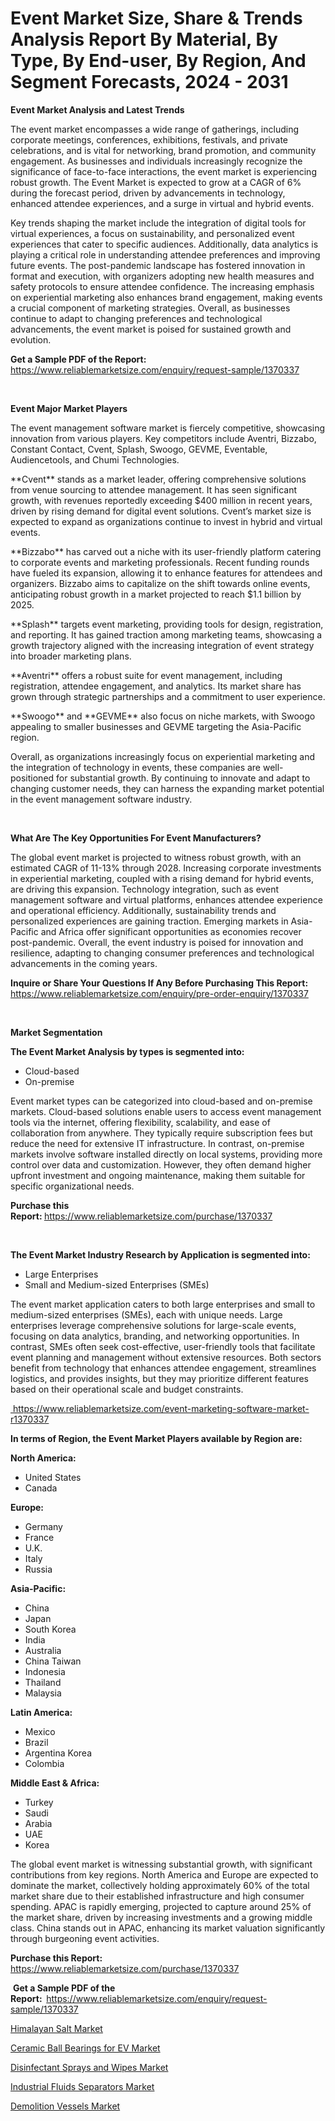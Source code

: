 <p><h1>Event Market Size, Share & Trends Analysis Report By Material, By Type, By End-user, By Region, And Segment Forecasts, 2024 - 2031</h1></p><p><strong>Event Market Analysis and Latest Trends</strong></p>
<p><p>The event market encompasses a wide range of gatherings, including corporate meetings, conferences, exhibitions, festivals, and private celebrations, and is vital for networking, brand promotion, and community engagement. As businesses and individuals increasingly recognize the significance of face-to-face interactions, the event market is experiencing robust growth. The Event Market is expected to grow at a CAGR of 6% during the forecast period, driven by advancements in technology, enhanced attendee experiences, and a surge in virtual and hybrid events.</p><p>Key trends shaping the market include the integration of digital tools for virtual experiences, a focus on sustainability, and personalized event experiences that cater to specific audiences. Additionally, data analytics is playing a critical role in understanding attendee preferences and improving future events. The post-pandemic landscape has fostered innovation in format and execution, with organizers adopting new health measures and safety protocols to ensure attendee confidence. The increasing emphasis on experiential marketing also enhances brand engagement, making events a crucial component of marketing strategies. Overall, as businesses continue to adapt to changing preferences and technological advancements, the event market is poised for sustained growth and evolution.</p></p>
<p><strong>Get a Sample PDF of the Report:&nbsp;</strong> <a href="https://www.reliablemarketsize.com/enquiry/request-sample/1370337?utm_campaign=1720&utm_medium=2&utm_source=Github&utm_content=ia&utm_term=06122024&utm_id=event">https://www.reliablemarketsize.com/enquiry/request-sample/1370337</a></p>
<p>&nbsp;</p>
<p><strong>Event Major Market Players</strong></p>
<p><p>The event management software market is fiercely competitive, showcasing innovation from various players. Key competitors include Aventri, Bizzabo, Constant Contact, Cvent, Splash, Swoogo, GEVME, Eventable, Audiencetools, and Chumi Technologies.</p><p>**Cvent** stands as a market leader, offering comprehensive solutions from venue sourcing to attendee management. It has seen significant growth, with revenues reportedly exceeding $400 million in recent years, driven by rising demand for digital event solutions. Cvent’s market size is expected to expand as organizations continue to invest in hybrid and virtual events.</p><p>**Bizzabo** has carved out a niche with its user-friendly platform catering to corporate events and marketing professionals. Recent funding rounds have fueled its expansion, allowing it to enhance features for attendees and organizers. Bizzabo aims to capitalize on the shift towards online events, anticipating robust growth in a market projected to reach $1.1 billion by 2025.</p><p>**Splash** targets event marketing, providing tools for design, registration, and reporting. It has gained traction among marketing teams, showcasing a growth trajectory aligned with the increasing integration of event strategy into broader marketing plans.</p><p>**Aventri** offers a robust suite for event management, including registration, attendee engagement, and analytics. Its market share has grown through strategic partnerships and a commitment to user experience.</p><p>**Swoogo** and **GEVME** also focus on niche markets, with Swoogo appealing to smaller businesses and GEVME targeting the Asia-Pacific region.</p><p>Overall, as organizations increasingly focus on experiential marketing and the integration of technology in events, these companies are well-positioned for substantial growth. By continuing to innovate and adapt to changing customer needs, they can harness the expanding market potential in the event management software industry.</p></p>
<p>&nbsp;</p>
<p><strong>What Are The Key Opportunities For Event Manufacturers?</strong></p>
<p><p>The global event market is projected to witness robust growth, with an estimated CAGR of 11-13% through 2028. Increasing corporate investments in experiential marketing, coupled with a rising demand for hybrid events, are driving this expansion. Technology integration, such as event management software and virtual platforms, enhances attendee experience and operational efficiency. Additionally, sustainability trends and personalized experiences are gaining traction. Emerging markets in Asia-Pacific and Africa offer significant opportunities as economies recover post-pandemic. Overall, the event industry is poised for innovation and resilience, adapting to changing consumer preferences and technological advancements in the coming years.</p></p>
<p><strong>Inquire or Share Your Questions If Any Before Purchasing This Report:</strong> <a href="https://www.reliablemarketsize.com/enquiry/pre-order-enquiry/1370337?utm_campaign=1720&utm_medium=2&utm_source=Github&utm_content=ia&utm_term=06122024&utm_id=event">https://www.reliablemarketsize.com/enquiry/pre-order-enquiry/1370337</a></p>
<p>&nbsp;</p>
<p><strong>Market Segmentation</strong></p>
<p><strong>The Event Market Analysis by types is segmented into:</strong></p>
<p><ul><li>Cloud-based</li><li>On-premise</li></ul></p>
<p><p>Event market types can be categorized into cloud-based and on-premise markets. Cloud-based solutions enable users to access event management tools via the internet, offering flexibility, scalability, and ease of collaboration from anywhere. They typically require subscription fees but reduce the need for extensive IT infrastructure. In contrast, on-premise markets involve software installed directly on local systems, providing more control over data and customization. However, they often demand higher upfront investment and ongoing maintenance, making them suitable for specific organizational needs.</p></p>
<p><strong>Purchase this Report:&nbsp;</strong><a href="https://www.reliablemarketsize.com/purchase/1370337?utm_campaign=1720&utm_medium=2&utm_source=Github&utm_content=ia&utm_term=06122024&utm_id=event">https://www.reliablemarketsize.com/purchase/1370337</a></p>
<p>&nbsp;</p>
<p><strong>The Event Market Industry Research by Application is segmented into:</strong></p>
<p><ul><li>Large Enterprises</li><li>Small and Medium-sized Enterprises (SMEs)</li></ul></p>
<p><p>The event market application caters to both large enterprises and small to medium-sized enterprises (SMEs), each with unique needs. Large enterprises leverage comprehensive solutions for large-scale events, focusing on data analytics, branding, and networking opportunities. In contrast, SMEs often seek cost-effective, user-friendly tools that facilitate event planning and management without extensive resources. Both sectors benefit from technology that enhances attendee engagement, streamlines logistics, and provides insights, but they may prioritize different features based on their operational scale and budget constraints.</p></p>
<p><a href="https://www.reliablemarketsize.com/event-marketing-software-market-r1370337?utm_campaign=1720&utm_medium=2&utm_source=Github&utm_content=ia&utm_term=06122024&utm_id=event">&nbsp;https://www.reliablemarketsize.com/event-marketing-software-market-r1370337</a></p>
<p><strong>In terms of Region, the Event Market Players available by Region are:</strong></p>
<p>
    <p> <strong> North America: </strong>
        <ul>
            <li>United States</li>
            <li>Canada</li>
        </ul>
        </p> 
    <p> <strong> Europe: </strong>
        <ul>
            <li>Germany</li>
            <li>France</li>
            <li>U.K.</li>
            <li>Italy</li>
            <li>Russia</li>
        </ul>
        </p> 
    <p> <strong> Asia-Pacific: </strong>
        <ul>
            <li>China</li>
            <li>Japan</li>
            <li>South Korea</li>
            <li>India</li>
            <li>Australia</li>
            <li>China Taiwan</li>
            <li>Indonesia</li>
            <li>Thailand</li>
            <li>Malaysia</li>
        </ul>
        </p> 
    <p> <strong> Latin America: </strong>
        <ul>
            <li>Mexico</li>
            <li>Brazil</li>
            <li>Argentina Korea</li>
            <li>Colombia</li>
        </ul>
        </p> 
    <p> <strong> Middle East & Africa: </strong>
        <ul>
            <li>Turkey</li>
            <li>Saudi</li>
            <li>Arabia</li>
            <li>UAE</li>
            <li>Korea</li>
        </ul>
    </p>
    </p>
<p><p>The global event market is witnessing substantial growth, with significant contributions from key regions. North America and Europe are expected to dominate the market, collectively holding approximately 60% of the total market share due to their established infrastructure and high consumer spending. APAC is rapidly emerging, projected to capture around 25% of the market share, driven by increasing investments and a growing middle class. China stands out in APAC, enhancing its market valuation significantly through burgeoning event activities.</p></p>
<p><strong>Purchase this Report: </strong><a href="https://www.reliablemarketsize.com/purchase/1370337?utm_campaign=1720&utm_medium=2&utm_source=Github&utm_content=ia&utm_term=06122024&utm_id=event">https://www.reliablemarketsize.com/purchase/1370337</a></p>
<p>&nbsp;<strong>Get a Sample PDF of the Report:&nbsp;&nbsp;</strong><a href="https://www.reliablemarketsize.com/enquiry/request-sample/1370337?utm_campaign=1720&utm_medium=2&utm_source=Github&utm_content=ia&utm_term=06122024&utm_id=event">https://www.reliablemarketsize.com/enquiry/request-sample/1370337</a></p>
<p><strong></strong></p>
<p><p><a href="https://www.linkedin.com/pulse/himalayan-salt-market-trends-forecast-growth-potential-analysis-hzone?utm_campaign=1720&utm_medium=2&utm_source=Github&utm_content=ia&utm_term=06122024&utm_id=event">Himalayan Salt Market</a></p><p><a href="https://issuu.com/reportprime-2/docs/ceramic-ball-bearings-for-ev-market-size-2030.pptx?utm_campaign=1720&utm_medium=2&utm_source=Github&utm_content=ia&utm_term=06122024&utm_id=event">Ceramic Ball Bearings for EV Market</a></p><p><a href="https://www.linkedin.com/pulse/strategic-forecast-disinfectant-sprays-wipes-market-anticipated-cnnze?utm_campaign=1720&utm_medium=2&utm_source=Github&utm_content=ia&utm_term=06122024&utm_id=event">Disinfectant Sprays and Wipes Market</a></p><p><a href="https://issuu.com/reportprime-2/docs/industrial-fluids-separators-market-size-2030.pptx?utm_campaign=1720&utm_medium=2&utm_source=Github&utm_content=ia&utm_term=06122024&utm_id=event">Industrial Fluids Separators Market</a></p><p><a href="https://www.linkedin.com/pulse/detailed-report-demolition-vessels-market-growth-share-wpnxe?utm_campaign=1720&utm_medium=2&utm_source=Github&utm_content=ia&utm_term=06122024&utm_id=event">Demolition Vessels Market</a></p></p>